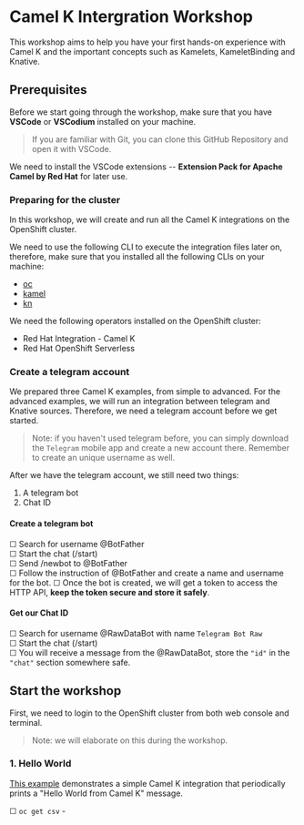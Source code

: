 # Camel K Intergration Workshop

This workshop aims to help you have your first hands-on experience with Camel K and the important concepts such as Kamelets, KameletBinding and Knative. 

## Prerequisites
Before we start going through the workshop, make sure that you have **VSCode** or **VSCodium** installed on your machine.
> If you are familiar with Git, you can clone this GitHub Repository and open it with VSCode.

We need to install the VSCode extensions -- **Extension Pack for Apache Camel by Red Hat** for later use.

### Preparing for the cluster
In this workshop, we will create and run all the Camel K integrations on the OpenShift cluster.

We need to use the following CLI to execute the integration files later on, therefore, make sure that you installed all the following CLIs on your machine:

- [oc](https://docs.openshift.com/container-platform/4.7/cli_reference/openshift_cli/getting-started-cli.html)
- [kamel](https://camel.apache.org/camel-k/1.8.x/cli/cli.html) 
- [kn](https://knative-v1.netlify.app/docs/install/install-kn/)

We need the following operators installed on the OpenShift cluster:

-  Red Hat Integration - Camel K
-  Red Hat OpenShift Serverless  

### Create a telegram account 
We prepared three Camel K examples, from simple to advanced. For the advanced examples, we will run an integration between telegram and Knative sources. Therefore, we need a telegram account before we get started.

> Note: if you haven't used telegram before, you can simply download the `Telegram` mobile app and create a new account there. Remember to create an unique username as well.

After we have the telegram account, we still need two things:
1. A telegram bot
2. Chat ID

#### Create a telegram bot
&#9744; Search for username @BotFather \
&#9744; Start the chat (/start) \
&#9744; Send /newbot to @BotFather \
&#9744; Follow the instruction of @BotFather and create a name and username for the bot.
&#9744; Once the bot is created, we will get a token to access the HTTP API, **keep the token secure and store it safely**. 

#### Get our Chat ID
&#9744; Search for username @RawDataBot with name `Telegram Bot Raw` \
&#9744; Start the chat (/start) \
&#9744; You will receive a message from the @RawDataBot, store the `"id"` in the `"chat"` section somewhere safe. 

## Start the workshop

First, we need to login to the OpenShift cluster from both web console and terminal. 
> Note: we will elaborate on this during the workshop.

### 1. Hello World
[This example](https://github.com/nexus-Six/camelk-integration-workshop/tree/master/01-helloworld-example) demonstrates a simple Camel K integration that periodically prints a "Hello World from Camel K" message.

&#9744; `oc get csv` -




